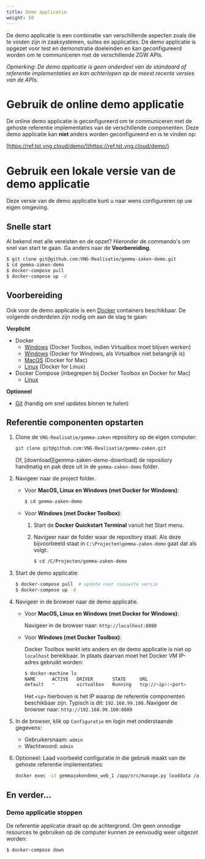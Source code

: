 ```yaml
---
title: Demo applicatie
weight: 50
---
```


De demo applicatie is een combinatie van verschillende aspecten zoals die te 
vinden zijn in zaaksystemen, suites en applicaties. De demo applicatie is 
opgezet voor test en demonstratie doeleinden en kan geconfigureerd worden om te 
communiceren met de verschillende ZGW APIs.

_Opmerking: De demo applicatie is geen onderdeel van de standaard of referentie
implementaties en kan achterlopen op de meest recente versies van de APIs._

# Gebruik de online demo applicatie

De online demo applicatie is geconfigureerd om te communiceren met de gehoste
referentie implementaties van de verschillende componenten. Deze demo
applicatie kan **niet** anders worden geconfigureerd en is te vinden op:

[https://ref.tst.vng.cloud/demo/](https://ref.tst.vng.cloud/demo/)


# Gebruik een lokale versie van de demo applicatie

Deze versie van de demo applicatie kunt u naar wens configureren op uw eigen
omgeving.


## Snelle start

Al bekend met alle vereisten en de opzet? Hieronder de commando's om snel van
start te gaan. Ga anders naar de **Voorbereiding**.

```bash
$ git clone git@github.com:VNG-Realisatie/gemma-zaken-demo.git
$ cd gemma-zaken-demo
$ docker-compose pull
$ docker-compose up -d
```


## Voorbereiding

Ook voor de demo applicatie is een [Docker][docker] containers beschikbaar. De 
volgende onderdelen zijn nodig om aan de slag te gaan:

**Verplicht**

* Docker
  * [Windows][docker-win-legacy] (Docker Toolbox, indien Virtualbox moet
    blijven werken)
  * [Windows][docker-win] (Docker for Windows, als Virtualbox niet belangrijk
    is)
  * [MacOS][docker-mac] (Docker for Mac)
  * [Linux][docker-linux] (Docker for Linux)
* Docker Compose (inbegrepen bij Docker Toolbox en Docker for Mac)
  * [Linux][docker-compose-linux]

**Optioneel**

* [Git][git-scm] (handig om snel updates binnen te halen)

[docker]: https://docs.docker.com/
[docker-win-legacy]: https://docs.docker.com/toolbox/toolbox_install_windows/
[docker-win]: https://docs.docker.com/docker-for-windows/
[docker-mac]: https://docs.docker.com/docker-for-mac/install/
[docker-linux]: https://docs.docker.com/docker-for-mac/install/
[docker-compose-linux]: https://docs.docker.com/compose/install/
[git-scm]: https://git-scm.com/downloads

## Referentie componenten opstarten

1. Clone de `VNG-Realisatie/gemma-zaken` repository op de eigen computer:

   ```bash
   git clone git@github.com:VNG-Realisatie/gemma-zaken.git
   ```

   Of, [download][gemma-zaken-demo-download] de repository handmatig en pak 
   deze uit in de `gemma-zaken-demo` folder.

2. Navigeer naar de project folder.

   * Voor **MacOS, Linux en Windows (met Docker for Windows)**:

     ```bash
     $ cd gemma-zaken-demo
     ```

   * Voor **Windows (met Docker Toolbox)**:

     1. Start de **Docker Quickstart Terminal** vanuit het Start menu.
     2. Navigeer naar de folder waar de repository staat. Als deze bijvoorbeeld
        staat in `C:\Projecten\gemma-zaken-demo` gaat dat als volgt:

        ```bash
        $ cd /C/Projecten/gemma-zaken-demo
        ```

2. Start de demo applicatie:

   ```bash
   $ docker-compose pull  # update naar nieuwste versie
   $ docker-compose up -d
   ```

3. Navigeer in de browser naar de demo applicatie.

   * Voor **MacOS, Linux en Windows (met Docker for Windows)**:

     Navigeer in de browser naar: `http://localhost:8080`

   * Voor **Windows (met Docker Toolbox)**:

     Docker Toolbox werkt iets anders en de demo applicatie is niet op
     `localhost` bereikbaar. In plaats daarvan moet het Docker VM IP-adres
     gebruikt worden:

     ```bash
     $ docker-machine ls
     NAME      ACTIVE   DRIVER       STATE     URL
     default   *        virtualbox   Running   tcp://<ip>:<port>
     ```

     Het `<ip>` hierboven is het IP waarop de referentie componenten
     beschikbaar zijn. Typisch is dit: `192.168.99.100`. Navigeer de browser
     naar: `http://192.168.99.100:8080`

4. In de browser, klik op `Configuratie` en login met onderstaande gegevens:

   * Gebruikersnaam: `admin`
   * Wachtwoord: `admin`

5. Optioneel: Laad voorbeeld configuratie in die gebruik maakt van de gehoste
   referentie implementaties:

   ```bash
   docker exec -it gemmazakendemo_web_1 /app/src/manage.py loaddata /app/src/zac/fixtures/refimpl-conf.json
   ```


[gemma-zaken-download]: https://github.com/VNG-Realisatie/gemma-zaken-demo/archive/master.zip


## En verder...

### Demo applicatie stoppen

De referentie applicatie draait op de achtergrond. Om geen onnodige resources
te gebruiken op de computer kunnen ze eenvoudig weer uitgezet worden:

```bash
$ docker-compose down
```
